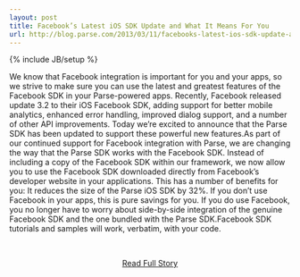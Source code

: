 ```yaml
---
layout: post
title: Facebook’s Latest iOS SDK Update and What It Means For You
url: http://blog.parse.com/2013/03/11/facebooks-latest-ios-sdk-update-and-what-it-means-for-you/
---
```

{% include JB/setup %}<p>We know that Facebook integration is important for you and your apps, so we strive to make sure you can use the latest and greatest features of the Facebook SDK in your Parse-powered apps. Recently, Facebook released update 3.2 to their iOS Facebook SDK, adding support for better mobile analytics, enhanced error handling, improved dialog support, and a number of other API improvements. Today we’re excited to announce that the Parse SDK has been updated to support these powerful new features.As part of our continued support for Facebook integration with Parse, we are changing the way that the Parse SDK works with the Facebook SDK. Instead of including a copy of the Facebook SDK within our framework, we now allow you to use the Facebook SDK downloaded directly from Facebook’s developer website in your applications. This has a number of benefits for you:
 It reduces the size of the Parse iOS SDK by 32%. If you don’t use Facebook in your apps, this is pure savings for you. If you do use Facebook, you no longer have to worry about side-by-side integration of the genuine Facebook SDK and the one bundled with the Parse SDK.Facebook SDK tutorials and samples will work, verbatim, with your code.</p>
<br /><p align='center'><a href="http://blog.parse.com/2013/03/11/facebooks-latest-ios-sdk-update-and-what-it-means-for-you/">Read Full Story</a></p><br />
